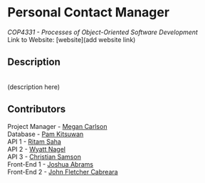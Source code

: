 # Personal Contact Manager
*COP4331 - Processes of Object-Oriented Software Development*
<br> Link to Website: [website](add website link)

## Description
<br> (description here)
## Contributors
Project Manager - [Megan Carlson](https://github.com/meglc)
<br> Database - [Pam Kitsuwan](https://github.com/sspamss)
<br> API 1 - [Ritam Saha](https://github.com/riptam)
<br> API 2 - [Wyatt Nagel](https://github.com/nagelwy)
<br> API 3 - [Christian Samson](https://github.com/rewindnuclear)
<br> Front-End 1 - [Joshua Abrams](https://github.com/j-b-rams)
<br> Front-End 2 - [John Fletcher Cabreara](johncabrera77)
